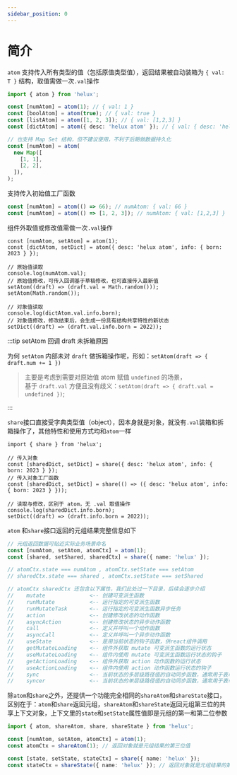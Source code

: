```yaml
---
sidebar_position: 0
---
```


# 简介

`atom` 支持传入所有类型的值（包括原值类型值），返回结果被自动装箱为 `{ val: T }` 结构，取值需做一次`.val`操作

```ts
import { atom } from 'helux';

const [numAtom] = atom(1); // { val: 1 }
const [boolAtom] = atom(true); // { val: true }
const [listAtom] = atom([1, 2, 3]); // { val: [1,2,3] }
const [dictAtom] = atom({ desc: 'helux atom' }); // { val: { desc: 'helux atom'} }

// 也支持 Map Set 结构，但不建议使用，不利于后期做数据持久化
const [numAtom] = atom(
  new Map([
    [1, 1],
    [2, 2],
  ]),
);
```

支持传入初始值工厂函数

```ts
const [numAtom] = atom(() => 66); // numAtom: { val: 66 }
const [numAtom] = atom(() => [1, 2, 3]); // numAtom: { val: [1,2,3] }
```

组件外取值或修改值需做一次`.val`操作

```tsx
const [numAtom, setAtom] = atom(1);
const [dictAtom, setDict] = atom({ desc: 'helux atom', info: { born: 2023 } });

// 原始值读取
console.log(numAtom.val);
// 原始值修改，可传入回调基于草稿修改，也可直接传入最新值
setAtom((draft) => (draft.val = Math.random()));
setAtom(Math.random());

// 对象值读取
console.log(dictAtom.val.info.born);
// 对象值修改，修改结束后，会生成一份具有结构共享特性的新状态
setDict((draft) => (draft.val.info.born = 2022));
```

:::tip setAtom 回调 draft 未拆箱原因

为何 `setAtom` 内部未对 `draft` 做拆箱操作呢，形如：`setAtom(draft => { draft.num += 1 })`

> 主要是考虑到需要对原始值 atom 赋值 `undefined` 的场景，  
> 基于 `draft.val` 方便且没有歧义：`setAtom(draft => { draft.val = undefined })`;

:::

`share`接口直接受字典类型值（object），因本身就是对象，就没有`.val`装箱和拆箱操作了，其他特性和使用方式均和`atom`一样

```tsx
import { share } from 'helux';

// 传入对象
const [sharedDict, setDict] = share({ desc: 'helux atom', info: { born: 2023 } });
// 传入对象工厂函数
const [sharedDict, setDict] = share(() => ({ desc: 'helux atom', info: { born: 2023 } }));

// 读取与修改，区别于 atom，无 .val 取值操作
console.log(sharedDict.info.born);
setDict((draft) => (draft.info.born = 2022));
```

`atom` 和`share`接口返回的元组结果完整信息如下

```ts
// 元组返回数据可贴近实际业务场景命名
const [numAtom, setAtom, atomCtx] = atom(1);
const [shared, setShared, sharedCtx] = share({ name: 'helux' });

// atomCtx.state === numAtom , atomCtx.setState === setAtom
// sharedCtx.state === shared , atomCtx.setState === setShared

// atomCtx sharedCtx 还包含以下属性，我们此处过一下目录，后续会逐步介绍
//    mutate              <-- 创建可变派生函数
//    runMutate           <-- 运行指定的可变派生函数
//    runMutateTask       <-- 运行指定的可变派生函数异步任务
//    action              <-- 创建修改状态的动作函数
//    asyncAction         <-- 创建修改状态的异步动作函数
//    call                <-- 定义并呼叫一个动作函数
//    asyncCall           <-- 定义并呼叫一个异步动作函数
//    useState            <-- 是用当前状态的钩子函数，供react组件调用
//    getMutateLoading    <-- 组件外获取 mutate 可变派生函数的运行状态
//    useMutateLoading    <-- 组件内使用 mutate 可变派生函数运行状态的钩子
//    getActionLoading    <-- 组件外获取 action 动作函数的运行状态
//    useActionLoading    <-- 组件内使用 action 动作函数运行状态的钩子
//    sync                <-- 当前状态的多层级路径值的自动同步函数，通常用于表单双向绑定
//    syncer              <-- 当前状态的单层级路径值的自动同步函数，通常用于表单双向绑定
```

除`atom`和`share`之外，还提供一个功能完全相同的`shareAtom`和`shareState`接口，区别在于：`atom`和`share`返回元组，`shareAtom`和`shareState`返回元组第三位的共享上下文对象，上下文里的`state`和`setState`属性值即是元组的第一和第二位参数

```ts
import { atom, shareAtom, share, shareState } from 'helux';

const [numAtom, setAtom, atomCtx] = atom(1);
const atomCtx = shareAtom(1); // 返回对象就是元组结果的第三位值

const [state, setState, stateCtx] = share({ name: 'helux' });
const stateCtx = shareState({ name: 'helux' }); // 返回对象就是元组结果的第三位值
```
